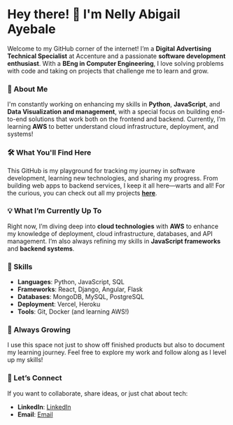 # Hey there! 👋 I'm Nelly Abigail Ayebale

Welcome to my GitHub corner of the internet! I’m a **Digital Advertising Technical Specialist** at Accenture and a passionate **software development enthusiast**. With a **BEng in Computer Engineering**, I love solving problems with code and taking on projects that challenge me to learn and grow.

### 🚀 About Me

I'm constantly working on enhancing my skills in **Python**, **JavaScript**, and **Data Visualization and management**, with a special focus on building end-to-end solutions that work both on the frontend and backend. Currently, I’m learning **AWS** to better understand cloud infrastructure, deployment, and systems!

### 🛠️ What You'll Find Here

This GitHub is my playground for tracking my journey in software development, learning new technologies, and sharing my progress. From building web apps to backend services, I keep it all here—warts and all! For the curious, you can check out all my projects [**here**](https://github.com/Nelly-ayebale?tab=repositories).

### 💡 What I’m Currently Up To

Right now, I’m diving deep into **cloud technologies** with **AWS** to enhance my knowledge of deployment, cloud infrastructure, databases, and API management. I’m also always refining my skills in **JavaScript frameworks** and **backend systems**.

### 📝 Skills

- **Languages**: Python, JavaScript, SQL
- **Frameworks**: React, Django, Angular, Flask
- **Databases**: MongoDB, MySQL, PostgreSQL
- **Deployment**: Vercel, Heroku
- **Tools**: Git, Docker (and learning AWS!)

### 🌱 Always Growing

I use this space not just to show off finished products but also to document my learning journey. Feel free to explore my work and follow along as I level up my skills!

### 🤝 Let’s Connect

If you want to collaborate, share ideas, or just chat about tech:

- **LinkedIn**: [LinkedIn](www.linkedin.com/in/nelly-ayebale-4864b0202)
- **Email**: [Email](mailto:ayebalenelly26@gmail.com)
